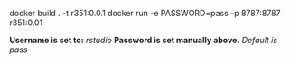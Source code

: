  docker build . -t r351:0.0.1
 docker run -e PASSWORD=pass -p 8787:8787 r351:0.01
 
 **Username is set to:** _rstudio_
 **Password is set manually above.** _Default is pass_
